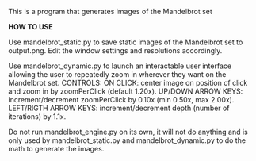 This is a program that generates images of the Mandelbrot set

**HOW TO USE**

Use mandelbrot_static.py to save static images of the Mandelbrot set to output.png.
Edit the window settings and resolutions accordingly.

Use mandelbrot_dynamic.py to launch an interactable user interface allowing the user to repeatedly zoom in wherever they want on the Mandelbrot set. 
CONTROLS:
ON CLICK: center image on position of click and zoom in by zoomPerClick (default 1.20x).
UP/DOWN ARROW KEYS: increment/decrement zoomPerClick by 0.10x (min 0.50x, max 2.00x).
LEFT/RIGTH ARROW KEYS: increment/decrement depth (number of iterations) by 1.1x.

Do not run mandelbrot_engine.py on its own, it will not do anything and is only used by mandelbrot_static.py and mandelbrot_dynamic.py to do the math to generate the images.